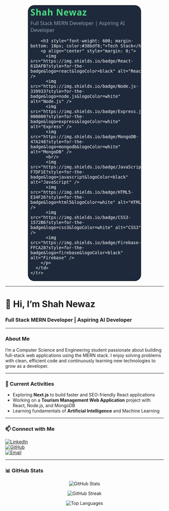 <!-- Credit Card Style Profile Card -->
<p align="center">
  <table bgcolor="#1e293b" cellpadding="20" cellspacing="0" style="border-radius: 20px; width: 360px; color: white; font-family: 'Segoe UI', Tahoma, Geneva, Verdana, sans-serif;">
    <tr>
      <td>
        <h2 style="margin: 0 0 5px 0; font-weight: 700; font-size: 28px; letter-spacing: 1px; color:#4ade80;">Shah Newaz</h2>
        <p style="margin: 0 0 15px 0; font-weight: 500; font-size: 16px; color:#94a3b8;">Full Stack MERN Developer | Aspiring AI Developer</p>
        
        <h3 style="font-weight: 600; margin-bottom: 10px; color:#38bdf8;">Tech Stack</h3>
        <p align="center" style="margin: 0;">
          <img src="https://img.shields.io/badge/React-61DAFB?style=for-the-badge&logo=react&logoColor=black" alt="React" />
          <img src="https://img.shields.io/badge/Node.js-339933?style=for-the-badge&logo=node.js&logoColor=white" alt="Node.js" />
          <img src="https://img.shields.io/badge/Express.js-000000?style=for-the-badge&logo=express&logoColor=white" alt="Express" />
          <img src="https://img.shields.io/badge/MongoDB-47A248?style=for-the-badge&logo=mongodb&logoColor=white" alt="MongoDB" />
          <br/>
          <img src="https://img.shields.io/badge/JavaScript-F7DF1E?style=for-the-badge&logo=javascript&logoColor=black" alt="JavaScript" />
          <img src="https://img.shields.io/badge/HTML5-E34F26?style=for-the-badge&logo=html5&logoColor=white" alt="HTML5" />
          <img src="https://img.shields.io/badge/CSS3-1572B6?style=for-the-badge&logo=css3&logoColor=white" alt="CSS3" />
          <img src="https://img.shields.io/badge/Firebase-FFCA28?style=for-the-badge&logo=firebase&logoColor=black" alt="Firebase" />
        </p>
      </td>
    </tr>
  </table>
</p>

---

# 👋 Hi, I’m Shah Newaz  
### Full Stack MERN Developer | Aspiring AI Developer

---

### About Me  
I’m a Computer Science and Engineering student passionate about building full-stack web applications using the MERN stack. I enjoy solving problems with clean, efficient code and continuously learning new technologies to grow as a developer.

---

### 🚀 Current Activities  
- Exploring **Next.js** to build faster and SEO-friendly React applications  
- Working on a **Tourism Management Web Application** project with React, Node.js, and MongoDB  
- Learning fundamentals of **Artificial Intelligence** and Machine Learning  

---

### 📫 Connect with Me  
[![LinkedIn](https://img.shields.io/badge/LinkedIn-0077B5?style=for-the-badge&logo=linkedin&logoColor=white)](https://www.linkedin.com/in/shahnewaz)  
[![GitHub](https://img.shields.io/badge/GitHub-181717?style=for-the-badge&logo=github&logoColor=white)](https://github.com/shahnewaz5646455)  
[![Email](https://img.shields.io/badge/Email-D14836?style=for-the-badge&logo=gmail&logoColor=white)](mailto:shahnewaz794@gmail.com)  

---

### 📊 GitHub Stats  
<p align="center">
  <img src="https://github-readme-stats.vercel.app/api?username=shahnewaz5646455&show_icons=true&theme=radical" alt="GitHub Stats" />
</p>

<p align="center">
  <img src="https://github-readme-streak-stats.herokuapp.com/?user=shahnewaz5646455&theme=radical" alt="GitHub Streak" />
</p>

<p align="center">
  <img src="https://github-readme-stats.vercel.app/api/top-langs/?username=shahnewaz5646455&layout=compact&theme=radical" alt="Top Languages" />
</p>
